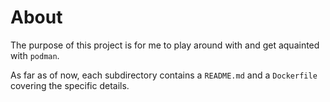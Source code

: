 # About

The purpose of this project is for me to play around with and get aquainted with `podman`.

As far as of now, each subdirectory contains a `README.md` and a `Dockerfile` covering the specific details.
